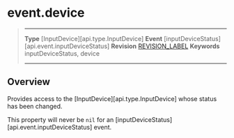 
# event.device

> --------------------- ------------------------------------------------------------------------------------------
> __Type__              [InputDevice][api.type.InputDevice]
> __Event__             [inputDeviceStatus][api.event.inputDeviceStatus]
> __Revision__          [REVISION_LABEL](REVISION_URL)
> __Keywords__          inputDeviceStatus, device
> --------------------- ------------------------------------------------------------------------------------------

## Overview

Provides access to the [InputDevice][api.type.InputDevice] whose status has been changed.

This property will never be `nil` for an [inputDeviceStatus][api.event.inputDeviceStatus] event.
